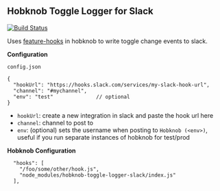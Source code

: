 Hobknob Toggle Logger for Slack
---
[![Build Status](https://travis-ci.org/ve-interactive/hobknob-toggle-logger-slack.svg?branch=master)](https://travis-ci.org/ve-interactive/hobknob-toggle-logger-slack)

Uses [feature-hooks](https://github.com/opentable/hobknob#feature-hooks) in hobknob to write toggle change events to slack.

__Configuration__

`config.json`

```
{
  "hookUrl": "https://hooks.slack.com/services/my-slack-hook-url",
  "channel": "#mychannel",
  "env": "test"              // optional
}
```

- `hookUrl`: create a new integration in slack and paste the hook url here
- `channel`: channel to post to
- `env`: (optional) sets the username when posting to `Hobknob (<env>)`, useful if you run separate instances of hobknob for test/prod

__Hobknob Configuration__

```
  "hooks": [
    "/foo/some/other/hook.js",
    "node_modules/hobknob-toggle-logger-slack/index.js"
  ],
```
